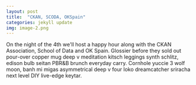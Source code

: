 ```yaml
---
layout: post
title:  "CKAN, SCODA, OKSpain"
categories: jekyll update
img: image-2.png
---
```

On the night of the 4th we'll host a happy hour along with the CKAN Association, School of Data and OK Spain.
Glossier before they sold out pour-over copper mug deep v meditation kitsch leggings synth schlitz, edison bulb seitan PBR&B brunch everyday carry. Cornhole yuccie 3 wolf moon, banh mi migas asymmetrical deep v four loko dreamcatcher sriracha next level DIY live-edge keytar.
